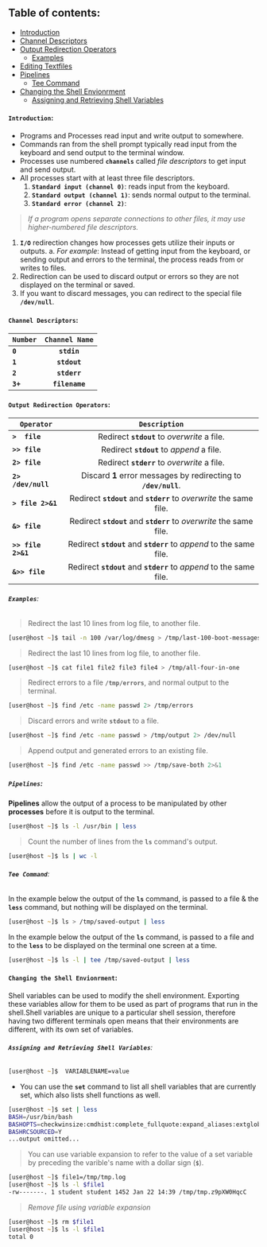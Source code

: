 
## **Table of contents**:
  - [Introduction](#introduction)
  - [Channel Descriptors](#channel-descriptors)
  - [Output Redirection Operators](#output-redirection)
  	- [Examples](examples)
  - [Editing Textfiles](#editing-textfiles)
  - [Pipelines](#pipelines)
  	- [Tee Command](#tee-command)
  - [Changing the Shell Envionrment](#pipelines)
  	- [Assigning and Retrieving Shell Variables](#assigning-and-retrieving-shell-variables)

#### **`Introduction`:**

- Programs and Processes read input and write output to somewhere. 
- Commands ran from the shell prompt typically read input from the keyboard and send output to the terminal window.
- Processes use numbered **`channels`** called *file descriptors* to get input and send output. 
- All processes start with at least three file descriptors. 
	1. **`Standard input (channel 0)`**:  reads input from the keyboard. 
	2. **`Standard output (channel 1)`**:  sends normal output to the terminal. 
	3. **`Standard error (channel 2)`**:  

> *If a program opens separate connections to other files, it may use higher-numbered file descriptors.*

1. **`I/O`** redirection changes how processes gets utilize their inputs or outputs. 
	a. *For example*: Instead of getting input from the keyboard, or sending output and errors to the terminal, the process reads from or writes to files.
2. Redirection can be used to discard output or errors so they are not displayed on the
terminal or saved.
3. If you want to discard messages, you can redirect to the special file **`/dev/null`**. 

#### **`Channel Descriptors`:**
|**`Number`**|  **`Channel Name`**      | 
|------------|:------------------------:|  
| **`0`**    | **`stdin`**              | 
| **`1`**    | **`stdout`**             |   
| **`2`**    | **`stderr`**             |
| **`3+`**   | **`filename`**           |

#### **`Output Redirection Operators`:**
|         **`Operator`** |     **`Description`**                                                | 
|------------------------|:--------------------------------------------------------------------:|  
| **`>  file`**          | Redirect **`stdout`** to *overwrite* a file.                         | 
| **`>> file`**          | Redirect **`stdout`** to *append* a file.                            |   
| **`2> file`**          | Redirect **`stderr`** to *overwrite* a file.                         |
| **`2> /dev/null`**     | Discard **1** error messages by redirecting to **`/dev/null`**.      | 
| **`> file 2>&1`**      | Redirect **`stdout`** and **`stderr`** to *overwrite* the same file. | 
| **`&> file`**          | Redirect **`stdout`** and **`stderr`** to *overwrite* the same file. | 
| **`>> file 2>&1`**     | Redirect **`stdout`** and **`stderr`** to *append* to the same file. |   
| **`&>> file`**         | Redirect **`stdout`** and **`stderr`** to *append* to the same file. |

###### **`Examples`**:
> Redirect the last 10 lines from log file, to another file.

```zsh
[user@host ~]$ tail -n 100 /var/log/dmesg > /tmp/last-100-boot-messages
```
> Redirect the last 10 lines from log file, to another file.

```zsh
[user@host ~]$ cat file1 file2 file3 file4 > /tmp/all-four-in-one
```
> Redirect errors to a file **`/tmp/errors`**, and normal output to the terminal.

```zsh
[user@host ~]$ find /etc -name passwd 2> /tmp/errors
```
> Discard errors and write **`stdout`** to a file.

```zsh
[user@host ~]$ find /etc -name passwd > /tmp/output 2> /dev/null
```
> Append output and generated errors to an existing file.

```zsh
[user@host ~]$ find /etc -name passwd >> /tmp/save-both 2>&1
```
##### **`Pipelines`**:

**Pipelines** allow the output of a process to be manipulated by other **processes** before it is output to the terminal.

```zsh
[user@host ~]$ ls -l /usr/bin | less
```
> Count the number of lines from the **`ls`** command's output.

```zsh
[user@host ~]$ ls | wc -l
```

######  **`Tee Command`**:
In the example below the output of the **`ls`** command, is passed to a file &  the **`less`** command, but nothing will be displayed on the terminal.

```zsh
[user@host ~]$ ls > /tmp/saved-output | less
```

In the example below the output of the **`ls`** command, is passed to a file and to the **`less`** to be
displayed on the terminal one screen at a time.

```zsh
[user@host ~]$ ls -l | tee /tmp/saved-output | less
```

#### **`Changing the Shell Envionrment`**:

Shell variables can be used to modify the shell environment. Exporting these variables allow for them to be used as part of programs that run in the shell.Shell variables are unique to a particular shell session, therefore having two different terminals open means that their environments are different, with its own set of variables.

###### **`Assigning and Retrieving Shell Variables`**:

```zsh
[user@host ~]$  VARIABLENAME=value
```
- You can use the **`set`** command to list all shell variables that are currently set, which also lists shell functions as well.

```zsh
[user@host ~]$ set | less
BASH=/usr/bin/bash 
BASHOPTS=checkwinsize:cmdhist:complete_fullquote:expand_aliases:extglob:extquote:force_fignore:histappend:interactive_comments:progcomp:promptvars:sourcepath 
BASHRCSOURCED=Y
...output omitted...
```
> You can use variable expansion to refer to the value of a set variable by preceding the varible's name with a dollar sign (**`$`**). 
```zsh
[user@host ~]$ file1=/tmp/tmp.log
[user@host ~]$ ls -l $file1
-rw-------. 1 student student 1452 Jan 22 14:39 /tmp/tmp.z9pXW0HqcC 
```
> *Remove file using variable expansion*
```zsh
[user@host ~]$ rm $file1
[user@host ~]$ ls -l $file1
total 0
```











